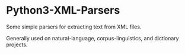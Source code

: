 # Python3-XML-Parsers
Some simple parsers for extracting text from XML files.

Generally used on natural-language, corpus-linguistics, and dictionary projects.
